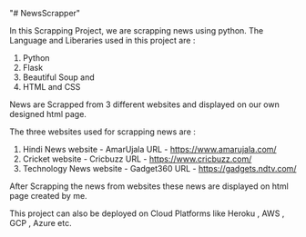 "# NewsScrapper" 

In this Scrapping Project, we are scrapping news using python. The Language and Liberaries used in this project are :
1. Python      
2. Flask     
3. Beautiful Soup    and     
4. HTML and CSS    


News are Scrapped from 3 different websites and displayed on our own designed html page.

The three websites used for scrapping news are :

1. Hindi News website - AmarUjala URL - https://www.amarujala.com/
2. Cricket website - Cricbuzz URL - https://www.cricbuzz.com/
3. Technology News website - Gadget360 URL - https://gadgets.ndtv.com/

After Scrapping the news from websites these news are displayed on html page created by me.

This project can also be deployed on Cloud Platforms like Heroku , AWS , GCP , Azure etc.
